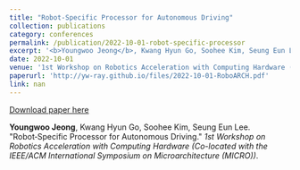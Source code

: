 ```yaml
---
title: "Robot‑Specific Processor for Autonomous Driving"
collection: publications
category: conferences
permalink: /publication/2022-10-01-robot-specific-processor
excerpt: '<b>Youngwoo Jeong</b>, Kwang Hyun Go, Soohee Kim, Seung Eun Lee. &quot;Robot‑Specific Processor for Autonomous Driving.&quot; <i>1st Workshop on Robotics Acceleration with Computing Hardware (Co-located with the IEEE/ACM International Symposium on Microarchitecture (MICRO))</i>.'
date: 2022-10-01
venue: '1st Workshop on Robotics Acceleration with Computing Hardware (Co-located with the IEEE/ACM International Symposium on Microarchitecture (MICRO))'
paperurl: 'http://yw-ray.github.io/files/2022-10-01-RoboARCH.pdf'
link: nan
---
```


<a href='http://yw-ray.github.io/files/2022-10-01-RoboARCH.pdf'>Download paper here</a>

<b>Youngwoo Jeong</b>, Kwang Hyun Go, Soohee Kim, Seung Eun Lee. &quot;Robot‑Specific Processor for Autonomous Driving.&quot; <i>1st Workshop on Robotics Acceleration with Computing Hardware (Co-located with the IEEE/ACM International Symposium on Microarchitecture (MICRO))</i>.
